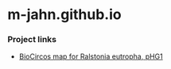 # m-jahn.github.io

### Project links

- [BioCircos map for Ralstonia eutropha, pHG1](https://m-jahn.github.io/BioCircos.R/pHG1.html)
